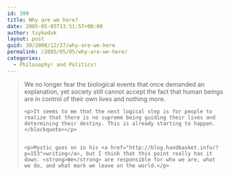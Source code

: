 ```yaml
---
id: 399
title: Why are we here?
date: 2005-05-05T13:51:57+00:00
author: tsykoduk
layout: post
guid: 30/2008/12/27/why-are-we-here
permalink: /2005/05/05/why-are-we-here/
categories:
  - Philosophy! and Politics!
---
```

<blockquote>We no longer fear the biological events that once demanded an explanation, yet society still cannot accept the fact that human beings are in control of their own lives and nothing more.

	<p>It seems to me that the next logical step is for people to realize that there is no supreme being guiding their lives and determining their destiny. This is already starting to happen.</blockquote></p>


	<p>Mystic goes on in his <a href="http://blog.handbasket.info/?p=153">writing</a>, but I think that this point really has it down. <strong>We</strong> are responsible for who we are, what we do, and what mark we leave on the world.</p>